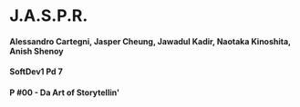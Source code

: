 # J.A.S.P.R.
#### Alessandro Cartegni, Jasper  Cheung, Jawadul Kadir, Naotaka Kinoshita, Anish Shenoy
#### SoftDev1 Pd 7
#### P #00 - Da Art of Storytellin'

